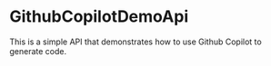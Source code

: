 # GithubCopilotDemoApi

This is a simple API that demonstrates how to use Github Copilot to generate code.
